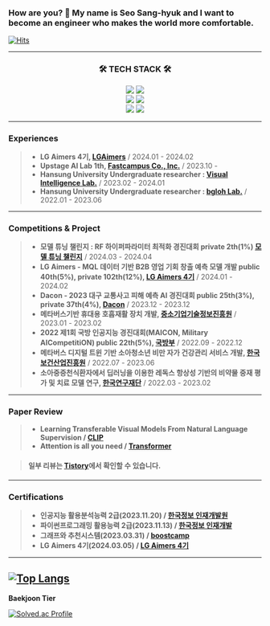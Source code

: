 ### How are you? 👋 My name is Seo Sang-hyuk and I want to become an engineer who makes the world more comfortable.
[![Hits](https://hits.seeyoufarm.com/api/count/incr/badge.svg?url=https%3A%2F%2Fgithub.com%2Fdevhyuk96&count_bg=%23000000&title_bg=%23EDD8FF&icon=&icon_color=%23E7E7E7&title=hits&edge_flat=false)](https://hits.seeyoufarm.com)

---

<h3 align="center">🛠 TECH STACK 🛠</h3>
<p align="center">
    <img src="https://img.shields.io/badge/Python-3776AB?style=flat&logo=Python&logoColor=white"/>
    <img src="https://img.shields.io/badge/c-%2300599C.svg?style=flate&logo=c&logoColor=white"/>
    <br/>
    <img src="https://img.shields.io/badge/PyTorch-%23EE4C2C.svg?style=flat&logo=PyTorch&logoColor=white"/>
    <img src="https://img.shields.io/badge/TensorFlow-%23FF6F00.svg?style=flat&logo=TensorFlow&logoColor=white"/>
    <br/>
    <img src="https://img.shields.io/badge/-RaspberryPi-C51A4A?style=falt&logo=Raspberry-Pi"/>
    <img src="https://img.shields.io/badge/-Arduino-00979D?style=flat&logo=Arduino&logoColor=white"/>
    
---

### Experiences
> * __LG Aimers 4기, [LGAimers](https://www.lgaimers.ai/)__ / 2024.01 - 2024.02 
> * __Upstage AI Lab 1th, [Fastcampus Co., Inc.](https://fastcampus.co.kr/b2g_kdigitaltraining_ai)__ / 2023.10 -
> * __Hansung University Undergraduate researcher : [Visual Intelligence Lab.](https://sites.google.com/view/hs-vilab)__ / 2023.02 - 2024.01
> * __Hansung University Undergraduate researcher : [bgloh Lab.](https://edu.hansung.ac.kr/web/bgloh)__ / 2022.01 - 2023.06
---
    
### Competitions & Project
> * __모델 튜닝 챌린지 : RF 하이퍼파라미터 최적화 경진대회 private 2th(1%) [모델 튜닝 챌린지]()__ / 2024.03 - 2024.04
> * __LG Aimers - MQL 데이터 기반 B2B 영업 기회 창출 예측 모델 개발 public 40th(5%), private 102th(12%), [LG Aimers 4기](https://github.com/devhyuk96/LG-Aimers-4)__ / 2024.01 - 2024.02
> * __Dacon - 2023 대구 교통사고 피해 예측 AI 경진대회 public 25th(3%), private 37th(4%), [Dacon](https://dacon.io/competitions/official/236193/overview/description)__ / 2023.12 - 2023.12
> * __메타버스기반 휴대용 호흡재활 장치 개발, [중소기업기술정보진흥원](https://www.tipa.or.kr/)__ / 2023.01 - 2023.02
> * __2022 제1회 국방 인공지능 경진대회(MAICON, Military AICompetitiON) public 22th(5%), [국방부](https://www.mnd.go.kr/mbshome/mbs/mnd/index.jsp)__ / 2022.09 - 2022.12
> * __메타버스 디지털 트윈 기반 소아청소년 비만 자가 건강관리 서비스 개발, [한국보건산업진흥원](https://www.khidi.or.kr/kps)__ / 2022.07 - 2023.06
> * __소아중증천식환자에서 딥러닝을 이용한 레독스 항상성 기반의 비약물 중재 평가 및 치료 모델 연구, [한국연구재단](https://www.nrf.re.kr/index)__ / 2022.03 - 2023.02
----

### Paper Review
> * __Learning Transferable Visual Models From Natural Language Supervision / [CLIP](https://)__
> * __Attention is all you need / [Transformer](https://)__

> #### 일부 리뷰는 [Tistory](https://devhyuk96.tistory.com/)에서 확인할 수 있습니다.
----

### Certifications 
> * __인공지능 활용분석능력 2급(2023.11.20) / [한국정보 인재개발원](https://krdi.co.kr:44148/)__
> * __파이썬프로그래밍 활용능력 2급(2023.11.13) / [한국정보 인재개발](https://krdi.co.kr:44148/)__
> * __그래프와 추천시스템(2023.03.31) / [boostcamp](https://www.boostcourse.org/)__
> * __LG Aimers 4기(2024.03.05) / [LG Aimers 4기](https://github.com/devhyuk96/LG-Aimers-4/blob/main/LG%20AI.pdf)__

----
﻿﻿[![Top Langs](https://github-readme-stats.vercel.app/api/top-langs/?username=devhyuk96&langs_count=10&layout=compact&theme=white)](https://github.com/devhyuk96)﻿
﻿
---

<b> Baekjoon Tier </b>

[![Solved.ac Profile](http://mazassumnida.wtf/api/v2/generate_badge?boj=ssh33)](https://solved.ac/ssh33/)
